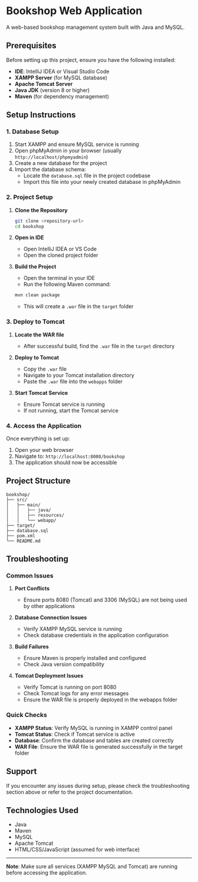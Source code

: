 # Bookshop Web Application

A web-based bookshop management system built with Java and MySQL.

## Prerequisites

Before setting up this project, ensure you have the following installed:

- **IDE**: IntelliJ IDEA or Visual Studio Code
- **XAMPP Server** (for MySQL database)
- **Apache Tomcat Server**
- **Java JDK** (version 8 or higher)
- **Maven** (for dependency management)

## Setup Instructions

### 1. Database Setup

1. Start XAMPP and ensure MySQL service is running
2. Open phpMyAdmin in your browser (usually `http://localhost/phpmyadmin`)
3. Create a new database for the project
4. Import the database schema:
   - Locate the `database.sql` file in the project codebase
   - Import this file into your newly created database in phpMyAdmin

### 2. Project Setup

1. **Clone the Repository**
   ```bash
   git clone <repository-url>
   cd bookshop
   ```

2. **Open in IDE**
   - Open IntelliJ IDEA or VS Code
   - Open the cloned project folder

3. **Build the Project**
   - Open the terminal in your IDE
   - Run the following Maven command:
   ```bash
   mvn clean package
   ```
   - This will create a `.war` file in the `target` folder

### 3. Deploy to Tomcat

1. **Locate the WAR file**
   - After successful build, find the `.war` file in the `target` directory

2. **Deploy to Tomcat**
   - Copy the `.war` file
   - Navigate to your Tomcat installation directory
   - Paste the `.war` file into the `webapps` folder

3. **Start Tomcat Service**
   - Ensure Tomcat service is running
   - If not running, start the Tomcat service

### 4. Access the Application

Once everything is set up:

1. Open your web browser
2. Navigate to: `http://localhost:8080/bookshop`
3. The application should now be accessible

## Project Structure

```
bookshop/
├── src/
│   ├── main/
│   │   ├── java/
│   │   ├── resources/
│   │   └── webapp/
├── target/
├── database.sql
├── pom.xml
└── README.md
```

## Troubleshooting

### Common Issues

1. **Port Conflicts**
   - Ensure ports 8080 (Tomcat) and 3306 (MySQL) are not being used by other applications

2. **Database Connection Issues**
   - Verify XAMPP MySQL service is running
   - Check database credentials in the application configuration

3. **Build Failures**
   - Ensure Maven is properly installed and configured
   - Check Java version compatibility

4. **Tomcat Deployment Issues**
   - Verify Tomcat is running on port 8080
   - Check Tomcat logs for any error messages
   - Ensure the WAR file is properly deployed in the webapps folder

### Quick Checks

- **XAMPP Status**: Verify MySQL is running in XAMPP control panel
- **Tomcat Status**: Check if Tomcat service is active
- **Database**: Confirm the database and tables are created correctly
- **WAR File**: Ensure the WAR file is generated successfully in the target folder

## Support

If you encounter any issues during setup, please check the troubleshooting section above or refer to the project documentation.

## Technologies Used

- Java
- Maven
- MySQL
- Apache Tomcat
- HTML/CSS/JavaScript (assumed for web interface)

---

**Note**: Make sure all services (XAMPP MySQL and Tomcat) are running before accessing the application.
